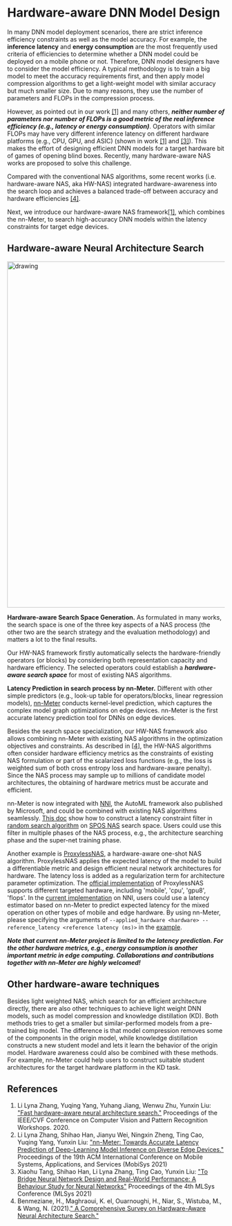 # Hardware-aware DNN Model Design

In many DNN model deployment scenarios, there are strict inference efficiency constraints as well as the model accuracy. For example, the **inference latency** and **energy consumption** are the most frequently used criteria of efficiencies to determine whether a DNN model could be deployed on a mobile phone or not. Therefore, DNN model designers have to consider the model efficiency. A typical methodology is to train a big model to meet the accuracy requirements first, and then apply model compression algorithms to get a light-weight model with similar accuracy but much smaller size. Due to many reasons, they use the number of parameters and FLOPs in the compression process.

However, as pointed out in our work [[1]](https://openaccess.thecvf.com/content_CVPRW_2020/papers/w40/Zhang_Fast_Hardware-Aware_Neural_Architecture_Search_CVPRW_2020_paper.pdf) and many others, ***neither number of parameters nor number of FLOPs is a good metric of the real inference efficiency (e.g., latency or energy consumption)***. Operators with similar FLOPs may have very different inference latency on different hardware platforms (e.g., CPU, GPU, and ASIC) (shown in work [[1]](https://openaccess.thecvf.com/content_CVPRW_2020/papers/w40/Zhang_Fast_Hardware-Aware_Neural_Architecture_Search_CVPRW_2020_paper.pdf) and [[3]](https://proceedings.mlsys.org/paper/2021/file/02522a2b2726fb0a03bb19f2d8d9524d-Paper.pdf)). This makes the effort of designing efficient DNN models for a target hardware bit of games of opening blind boxes. Recently, many hardware-aware NAS works are proposed to solve this challenge.

Compared with the conventional NAS algorithms, some recent works (i.e. hardware-aware NAS, aka HW-NAS) integrated hardware-awareness into the search loop and achieves a balanced trade-off between accuracy and hardware efficiencies [[4]](http://arxiv.org/abs/2101.09336).

Next, we introduce our hardware-aware NAS framework[[1]](https://openaccess.thecvf.com/content_CVPRW_2020/papers/w40/Zhang_Fast_Hardware-Aware_Neural_Architecture_Search_CVPRW_2020_paper.pdf), which combines the nn-Meter, to search high-accuracy DNN models within the latency constraints for target edge devices.

## Hardware-aware Neural Architecture Search

<img src="imgs/hw-nas.png" alt="drawing" width="800"/>

**Hardware-aware Search Space Generation.** As formulated in many works, the search space is one of the three key aspects of a NAS process (the other two are the search strategy and the evaluation methodology) and matters a lot to the final results.

Our HW-NAS framework firstly automatically selects the hardware-friendly operators (or blocks) by considering both representation capacity and hardware efficiency. The selected operators could establish a ***hardware-aware search space*** for most of existing NAS algorithms.

**Latency Prediction in search process by nn-Meter.** Different with other simple predictors (e.g., look-up table for operators/blocks, linear regression models), [nn-Meter](overview.md) conducts kernel-level prediction, which captures the complex model graph optimizations on edge devices. nn-Meter is the first accurate latency prediction tool for DNNs on edge devices.

Besides the search space specialization, our HW-NAS framework also allows combining nn-Meter with existing NAS algorithms in the optimization objectives and constraints. As described in [[4]](http://arxiv.org/abs/2101.09336), the HW-NAS algorithms often consider hardware efficiency metrics as the constraints of existing NAS formulation or part of the scalarized loss functions (e.g., the loss is weighted sum of both cross entropy loss and hardware-aware penalty). Since the NAS process may sample up to millions of candidate model architectures, the obtaining of hardware metrics must be accurate and efficient.

nn-Meter is now integrated with [NNI](https://github.com/microsoft/nni), the AutoML framework also published by Microsoft, and could be combined with existing NAS algorithms seamlessly. [This doc](https://nni.readthedocs.io/en/stable/NAS/HardwareAwareNAS.html#endtoend-multi-trial-spos-demo) show how to construct a latency constraint filter in [random search algorithm](https://arxiv.org/abs/1902.07638) on [SPOS NAS](https://www.ecva.net/papers/eccv_2020/papers_ECCV/papers/123610528.pdf) search space. Users could use this filter in multiple phases of the NAS process, e.g., the architecture searching phase and the super-net training phase. 

Another example is [ProxylessNAS](https://arxiv.org/pdf/1812.00332.pdf), a hardware-aware one-shot NAS algorithm. ProxylessNAS applies the expected latency of the model to build a differentiable metric and design efficient neural network architectures for hardware. The latency loss is added as a regularization term for architecture parameter optimization. The [official implementation](https://github.com/mit-han-lab/ProxylessNAS) of ProxylessNAS supports different targeted hardware, including 'mobile', 'cpu', 'gpu8', 'flops'. In the [current implementation](https://nni.readthedocs.io/en/stable/NAS/Proxylessnas.html) on NNI, users could use a latency estimator based on nn-Meter to predict expected latency for the mixed operation on other types of mobile and edge hardware. By using nn-Meter, please specifying the arguments of `--applied_hardware <hardware> --reference_latency <reference latency (ms)>` in the [example](https://github.com/microsoft/nni/blob/master/examples/nas/oneshot/proxylessnas/main.py).

***Note that current nn-Meter project is limited to the latency prediction. For the other hardware metrics, e.g., energy consumption is another important metric in edge computing. Collaborations and contributions together with nn-Meter are highly welcomed!***

## Other hardware-aware techniques

Besides light weighted NAS, which search for an efficient architecture directly, there are also other techniques to achieve light weight DNN models, such as model compression and knowledge distillation (KD). Both methods tries to get a smaller but similar-performed models from a pre-trained big model. The difference is that model compression removes some of the components in the origin model, while knowledge distillation constructs a new student model and lets it learn the behavior of the origin model. Hardware awareness could also be combined with these methods.
For example, nn-Meter could help users to construct suitable student architectures for the target hardware platform in the KD task.

## References

1. Li Lyna Zhang, Yuqing Yang, Yuhang Jiang, Wenwu Zhu, Yunxin Liu: [&#34;Fast hardware-aware neural architecture search.&#34;](https://openaccess.thecvf.com/content_CVPRW_2020/papers/w40/Zhang_Fast_Hardware-Aware_Neural_Architecture_Search_CVPRW_2020_paper.pdf) Proceedings of the IEEE/CVF Conference on Computer Vision and Pattern Recognition Workshops. 2020.
2. Li Lyna Zhang, Shihao Han, Jianyu Wei, Ningxin Zheng, Ting Cao, Yuqing Yang, Yunxin Liu: [&#34;nn-Meter: Towards Accurate Latency Prediction of Deep-Learning Model Inference on Diverse Edge Devices.&#34;](https://dl.acm.org/doi/10.1145/3458864.3467882) Proceedings of the 19th ACM International Conference on Mobile Systems, Applications, and Services (MobiSys 2021)
3. Xiaohu Tang, Shihao Han, Li Lyna Zhang, Ting Cao, Yunxin Liu: [&#34;To Bridge Neural Network Design and Real-World Performance: A Behaviour Study for Neural Networks&#34;](https://proceedings.mlsys.org/paper/2021/file/02522a2b2726fb0a03bb19f2d8d9524d-Paper.pdf) Proceedings of the 4th MLSys Conference (MLSys 2021)
4. Benmeziane, H., Maghraoui, K. el, Ouarnoughi, H., Niar, S., Wistuba, M., & Wang, N. (2021).[&#34; A Comprehensive Survey on Hardware-Aware Neural Architecture Search.&#34;](http://arxiv.org/abs/2101.09336)
